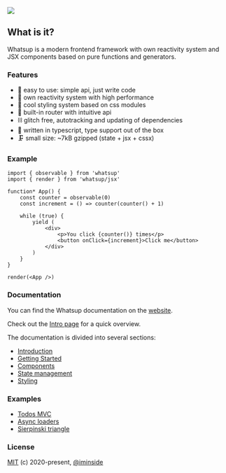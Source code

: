 ![](https://raw.githubusercontent.com/whatsup/whatsup.github.io/master/assets/images/readme.png)

## What is it?

Whatsup is a modern frontend framework with own reactivity system and JSX components based on pure functions and generators.

### Features

-   🎉 easy to use: simple api, just write code
-   🚀 own reactivity system with high performance
-   🌈 cool styling system based on css modules
-   🚦 built-in router with intuitive api
-   ⛓ glitch free, autotracking and updating of dependencies
-   🥗 written in typescript, type support out of the box
-   🗜 small size: ~7kB gzipped (state + jsx + cssx)

### Example

```tsx
import { observable } from 'whatsup'
import { render } from 'whatsup/jsx'

function* App() {
    const counter = observable(0)
    const increment = () => counter(counter() + 1)

    while (true) {
        yield (
            <div>
                <p>You click {counter()} times</p>
                <button onClick={increment}>Click me</button>
            </div>
        )
    }
}

render(<App />)
```

### Documentation

You can find the Whatsup documentation on the [website](https://whatsup.js.org).

Check out the [Intro page](https://whatsup.js.org/docs/intro/) for a quick overview.

The documentation is divided into several sections:

-   [Introduction](https://whatsup.js.org/docs/intro/)
-   [Getting Started](https://whatsup.js.org/docs/getting-started)
-   [Components](https://whatsup.js.org/docs/components/)
-   [State management](https://whatsup.js.org/docs/state-management/)
-   [Styling](https://whatsup.js.org/docs/styling/)

### Examples

-   [Todos MVC](http://examples.whatsup.js.org/todos)
-   [Async loaders](http://examples.whatsup.js.org/loadable)
-   [Sierpinski triangle](http://examples.whatsup.js.org/sierpinski)

### License

[MIT](https://opensource.org/licenses/MIT) (c) 2020-present, [@iminside](https://github.com/iminside)

